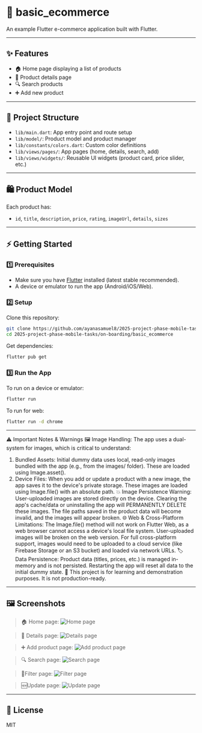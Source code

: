 # 🛒 basic_ecommerce

An example Flutter e-commerce application built with Flutter.

---

## ✨ Features

- 🏠 Home page displaying a list of products
- 📄 Product details page
- 🔍 Search products
- ➕ Add new product

---

## 📁 Project Structure

- `lib/main.dart`: App entry point and route setup
- `lib/model/`: Product model and product manager
- `lib/constants/colors.dart`: Custom color definitions
- `lib/views/pages/`: App pages (home, details, search, add)
- `lib/views/widgets/`: Reusable UI widgets (product card, price slider, etc.)

---

## 🛍️ Product Model

Each product has:
- `id`, `title`, `description`, `price`, `rating`, `imageUrl`, `details`, `sizes`

---

## ⚡ Getting Started

### 1️⃣ Prerequisites

- Make sure you have [Flutter](https://docs.flutter.dev/get-started/install) installed (latest stable recommended).
- A device or emulator to run the app (Android/iOS/Web).

### 2️⃣ Setup

Clone this repository:

```sh
git clone https://github.com/ayanasamuel8/2025-project-phase-mobile-tasks
cd 2025-project-phase-mobile-tasks/on-boarding/basic_ecommerce
```

Get dependencies:

```sh
flutter pub get
```

### 3️⃣ Run the App

To run on a device or emulator:

```sh
flutter run
```

To run for web:

```sh
flutter run -d chrome
```

---

⚠️ Important Notes & Warnings
🖼️ Image Handling: The app uses a dual-system for images, which is critical to understand:
1. Bundled Assets: Initial dummy data uses local, read-only images bundled with the app (e.g., from the images/ folder). These are loaded using Image.asset().
2. Device Files: When you add or update a product with a new image, the app saves it to the device's private storage. These images are loaded using Image.file() with an absolute path.
💥 Image Persistence Warning: User-uploaded images are stored directly on the device.
Clearing the app's cache/data or uninstalling the app will PERMANENTLY DELETE these images. The file paths saved in the product data will become invalid, and the images will appear broken.
🌐 Web & Cross-Platform Limitations:
The Image.file() method will not work on Flutter Web, as a web browser cannot access a device's local file system. User-uploaded images will be broken on the web version.
For full cross-platform support, images would need to be uploaded to a cloud service (like Firebase Storage or an S3 bucket) and loaded via network URLs.
🏷️ Data Persistence: Product data (titles, prices, etc.) is managed in-memory and is not persisted. Restarting the app will reset all data to the initial dummy state.
🧪 This project is for learning and demonstration purposes. It is not production-ready.

---

## 🖼️ Screenshots

> 🏠 Home page:
![Home page](images/home.png)

> 📄 Details page:
![Details page](images/details.png)

> ➕ Add product page:
![Add product page](images/add.png)

> 🔍 Search page:
![Search page](images/search.png)

>📍Filter page:
![Filter page](images/search2.png)

>🆕Update page:
![Update page](images/update.png)

---

## 📄 License

MIT
